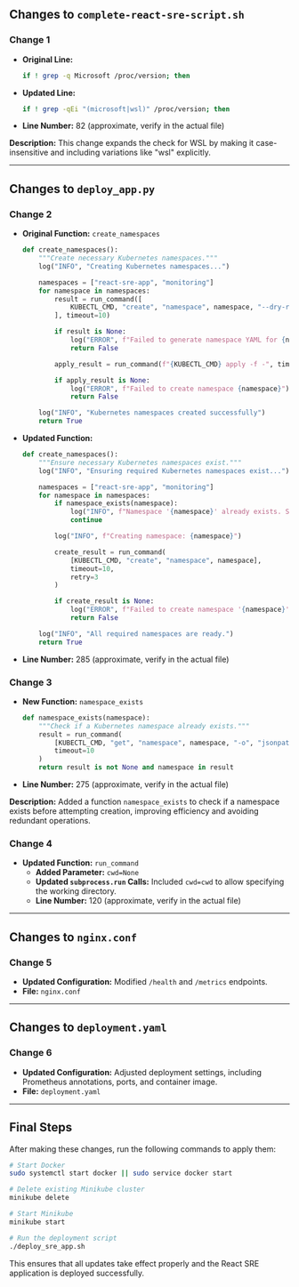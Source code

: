 ## Changes to `complete-react-sre-script.sh`

### Change 1
- **Original Line:**
  ```bash
  if ! grep -q Microsoft /proc/version; then
  ```
- **Updated Line:**
  ```bash
  if ! grep -qEi "(microsoft|wsl)" /proc/version; then
  ```
- **Line Number:** 82 (approximate, verify in the actual file)

**Description:** This change expands the check for WSL by making it case-insensitive and including variations like "wsl" explicitly.

---

## Changes to `deploy_app.py`

### Change 2
- **Original Function:** `create_namespaces`
  ```python
  def create_namespaces():
      """Create necessary Kubernetes namespaces."""
      log("INFO", "Creating Kubernetes namespaces...")
  
      namespaces = ["react-sre-app", "monitoring"]
      for namespace in namespaces:
          result = run_command([
              KUBECTL_CMD, "create", "namespace", namespace, "--dry-run=client", "-o", "yaml"
          ], timeout=10)
  
          if result is None:
              log("ERROR", f"Failed to generate namespace YAML for {namespace}")
              return False
  
          apply_result = run_command(f"{KUBECTL_CMD} apply -f -", timeout=10, shell=True, retry=3)
  
          if apply_result is None:
              log("ERROR", f"Failed to create namespace {namespace}")
              return False
  
      log("INFO", "Kubernetes namespaces created successfully")
      return True
  ```
- **Updated Function:**
  ```python
  def create_namespaces():
      """Ensure necessary Kubernetes namespaces exist."""
      log("INFO", "Ensuring required Kubernetes namespaces exist...")
  
      namespaces = ["react-sre-app", "monitoring"]
      for namespace in namespaces:
          if namespace_exists(namespace):
              log("INFO", f"Namespace '{namespace}' already exists. Skipping creation.")
              continue
  
          log("INFO", f"Creating namespace: {namespace}")
  
          create_result = run_command(
              [KUBECTL_CMD, "create", "namespace", namespace],
              timeout=10,
              retry=3
          )
  
          if create_result is None:
              log("ERROR", f"Failed to create namespace '{namespace}'")
              return False
  
      log("INFO", "All required namespaces are ready.")
      return True
  ```
- **Line Number:** 285 (approximate, verify in the actual file)

### Change 3
- **New Function:** `namespace_exists`
  ```python
  def namespace_exists(namespace):
      """Check if a Kubernetes namespace already exists."""
      result = run_command(
          [KUBECTL_CMD, "get", "namespace", namespace, "-o", "jsonpath={.metadata.name}"],
          timeout=10
      )
      return result is not None and namespace in result
  ```
- **Line Number:** 275 (approximate, verify in the actual file)

**Description:** Added a function `namespace_exists` to check if a namespace exists before attempting creation, improving efficiency and avoiding redundant operations.

### Change 4
- **Updated Function:** `run_command`
  - **Added Parameter:** `cwd=None`
  - **Updated `subprocess.run` Calls:** Included `cwd=cwd` to allow specifying the working directory.
  - **Line Number:** 120 (approximate, verify in the actual file)

---

## Changes to `nginx.conf`

### Change 5
- **Updated Configuration:** Modified `/health` and `/metrics` endpoints.
- **File:** `nginx.conf`

---

## Changes to `deployment.yaml`

### Change 6
- **Updated Configuration:** Adjusted deployment settings, including Prometheus annotations, ports, and container image.
- **File:** `deployment.yaml`

---

## Final Steps

After making these changes, run the following commands to apply them:
```bash
# Start Docker
sudo systemctl start docker || sudo service docker start

# Delete existing Minikube cluster
minikube delete

# Start Minikube
minikube start

# Run the deployment script
./deploy_sre_app.sh
```

This ensures that all updates take effect properly and the React SRE application is deployed successfully.

